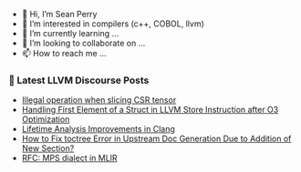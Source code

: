 - 👋 Hi, I’m Sean Perry
- 👀 I’m interested in compilers (c++, COBOL, llvm)
- 🌱 I’m currently learning ...
- 💞️ I’m looking to collaborate on ...
- 📫 How to reach me ...

<!---
s66perry/s66perry is a ✨ special ✨ repository because its `README.md` (this file) appears on your GitHub profile.
You can click the Preview link to take a look at your changes.
--->
### 📕 Latest LLVM Discourse Posts

<!-- DISCOURSE-LLVM:START -->
- [Illegal operation when slicing CSR tensor](https://discourse.llvm.org/t/illegal-operation-when-slicing-csr-tensor/81404#post_1)
- [Handling First Element of a Struct in LLVM Store Instruction after O3 Optimization](https://discourse.llvm.org/t/handling-first-element-of-a-struct-in-llvm-store-instruction-after-o3-optimization/81402#post_4)
- [Lifetime Analysis Improvements in Clang](https://discourse.llvm.org/t/lifetime-analysis-improvements-in-clang/81374#post_4)
- [How to Fix toctree Error in Upstream Doc Generation Due to Addition of New Section?](https://discourse.llvm.org/t/how-to-fix-toctree-error-in-upstream-doc-generation-due-to-addition-of-new-section/81368#post_3)
- [RFC: MPS dialect in MLIR](https://discourse.llvm.org/t/rfc-mps-dialect-in-mlir/77102?page=2#post_24)
<!-- DISCOURSE-LLVM:END -->
